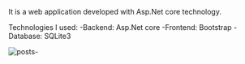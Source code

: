 It is a web application developed with Asp.Net core technology.

Technologies I used:
-Backend: Asp.Net core
-Frontend: Bootstrap
-Database: SQLite3

![posts-](https://github.com/user-attachments/assets/4dc66c18-5b12-4297-ac9b-3a625df370de)


